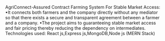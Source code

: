 AgriConnect-Assured Contract Farming System For Stable Market Access:
•It connects both farmers and the company directly without any mediator so that there
exists a secure and transparent agreement between a farmer and a company.
•The project aims to guaranteeing stable market access and fair pricing thereby reducing
the dependency on intermediates.
Technologies used:
React js,Express js,MongoDB,Node js (MERN Stack)

